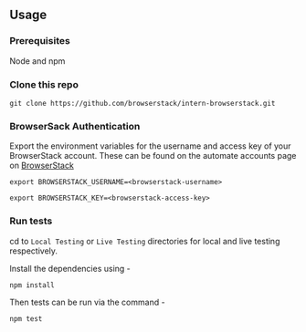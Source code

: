 ## Usage

### Prerequisites

Node and npm

### Clone this repo

`git clone https://github.com/browserstack/intern-browserstack.git`

### BrowserSack Authentication

Export the environment variables for the username and access key of your BrowserStack account.
These can be found on the automate accounts page on [BrowserStack](https://www.browserstack.com/accounts/automate)

`export BROWSERSTACK_USERNAME=<browserstack-username>`

`export BROWSERSTACK_KEY=<browserstack-access-key>`

### Run tests

cd to `Local Testing` or `Live Testing` directories for local and live testing respectively.

Install the dependencies using -

`npm install`

Then tests can be run via the command -

`npm test`
